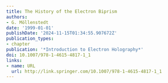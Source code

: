 ```yaml
---
title: The History of the Electron Biprism
authors:
- G. Möllenstedt
date: '1999-01-01'
publishDate: '2024-11-15T01:34:55.907672Z'
publication_types:
- chapter
publication: '*Introduction to Electron Holography*'
doi: 10.1007/978-1-4615-4817-1_1
links:
- name: URL
  url: http://link.springer.com/10.1007/978-1-4615-4817-1_1
---
```

